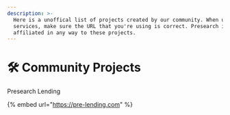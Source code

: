 ```yaml
---
description: >-
  Here is a unoffical list of projects created by our community. When using the
  services, make sure the URL that you're using is correct. Presearch is not
  affiliated in any way to these projects.
---
```


# 🛠️ Community Projects

Presearch Lending

{% embed url="https://pre-lending.com" %}


